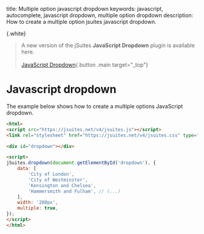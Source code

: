 title: Multiple option javascript dropdown
keywords: javascript, autocomplete, javascript dropdown, multiple option dropdown
description: How to create a multiple option jsuites javascript dropdown.

{.white}
> A new version of the jSuites **JavaScript Dropdown** plugin is available here.
> <br><br>
> [JavaScript Dropdown](/docs/dropdown){.button .main target="_top"}

Javascript dropdown
===================

The example below shows how to create a multiple options JavaScript dropdown.

  
  

```html
<html>
<script src="https://jsuites.net/v4/jsuites.js"></script>
<link rel="stylesheet" href="https://jsuites.net/v4/jsuites.css" type="text/css" />

<div id="dropdown"></div>

<script>
jSuites.dropdown(document.getElementById('dropdown'), {
    data: [
        'City of London',
        'City of Westminster',
        'Kensington and Chelsea',
        'Hammersmith and Fulham', // (...)
    ],
    width: '280px',
    multiple: true,
});
</script>
</html>
```

